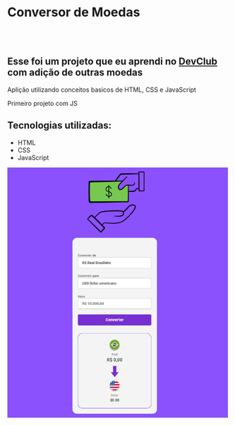 <h1>Conversor de Moedas</h1>
<br>
<br>
<h2>Esse foi um projeto que eu aprendi no <a href="https://aulas.devclub.com.br/m/courses">DevClub</a> com adição de outras moedas </h2>
<p>Aplição utilizando conceitos basicos de HTML, CSS e JavaScript</p>
<p>Primeiro projeto com JS</p>

<h2>Tecnologias utilizadas:</h2>
<ul>
  <li>HTML</li>
  <li>CSS</li>
  <li>JavaScript</li>
</ul>

<img src="https://github.com/LuizZonetti1/Converty-Money/blob/main/assets/imgDesktop.png" width=500px>
